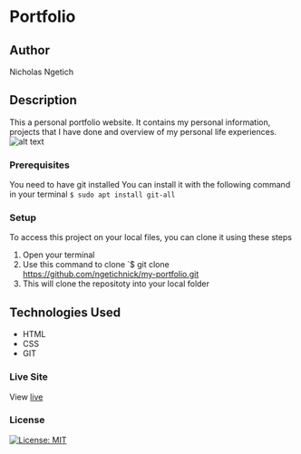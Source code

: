 # Portfolio
## Author
Nicholas Ngetich
## Description
This a personal portfolio website. It contains my personal information, projects that I have done and overview of my personal life experiences.
![alt text](https://github.com/ngetichnick/my-portfolio/blob/master/Portfolio%20-Nicholas-Ngetich%20.png)
### Prerequisites
You need to have git installed
You can install it with the following command in your terminal
`$ sudo apt install git-all`
### Setup
To access this project on your local files, you can clone it using these steps
1. Open your terminal
1. Use this command to clone `$ git clone https://github.com/ngetichnick/my-portfolio.git
1. This will clone the repositoty into your local folder
## Technologies Used
- HTML
- CSS
- GIT
### Live Site
View [live](https://ngetichnick.github.io/my-portfolio/index.html)
### License
 [![License: MIT](https://img.shields.io/badge/License-MIT-yellow.svg)](/LICENSE)
